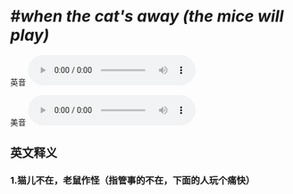 # ***\#when the cat's away (the mice will play)*** 
英音
<audio src="./media/when the cat's away (the mice will play)1_AAC.aac" controls="controls"></audio>

美音
<audio src="./media/when the cat's away (the mice will play)2_AAC.aac" controls="controls"></audio>



  

英文释义
---
### 1.**猫儿不在，老鼠作怪（指管事的不在，下面的人玩个痛快）**  


